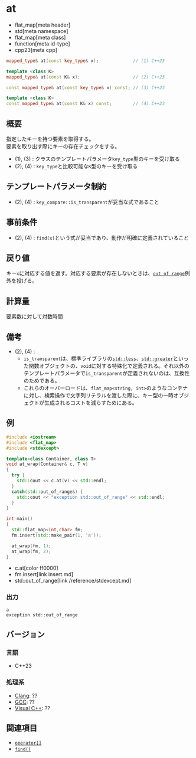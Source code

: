 # at
* flat_map[meta header]
* std[meta namespace]
* flat_map[meta class]
* function[meta id-type]
* cpp23[meta cpp]

```cpp
mapped_type& at(const key_type& x);             // (1) C++23

template <class K>
mapped_type& at(const K& x);                    // (2) C++23

const mapped_type& at(const key_type& x) const; // (3) C++23

template <class K>
const mapped_type& at(const K& x) const;        // (4) C++23
```

## 概要
指定したキーを持つ要素を取得する。  
要素を取り出す際にキーの存在チェックをする。

- (1), (3) : クラスのテンプレートパラメータ`key_type`型のキーを受け取る
- (2), (4) : `key_type`と比較可能な`K`型のキーを受け取る


## テンプレートパラメータ制約
- (2), (4) : `key_compare::is_transparent`が妥当な式であること


## 事前条件
- (2), (4) : `find(x)`という式が妥当であり、動作が明確に定義されていること


## 戻り値
キー`x`に対応する値を返す。対応する要素が存在しないときは、[`out_of_range`](/reference/stdexcept.md)例外を投げる。


## 計算量
要素数に対して対数時間


## 備考
- (2), (4) :
    - `is_transparent`は、標準ライブラリの[`std::less`](/reference/functional/less.md)、[`std::greater`](/reference/functional/greater.md)といった関数オブジェクトの、`void`に対する特殊化で定義される。それ以外のテンプレートパラメータで`is_transparent`が定義されないのは、互換性のためである。
    - これらのオーバーロードは、`flat_map<string, int>`のようなコンテナに対し、検索操作で文字列リテラルを渡した際に、キー型の一時オブジェクトが生成されるコストを減らすためにある。


## 例
```cpp example
#include <iostream>
#include <flat_map>
#include <stdexcept>

template<class Container, class T>
void at_wrap(Container& c, T v)
{
  try {
    std::cout << c.at(v) << std::endl;
  }
  catch(std::out_of_range&) {
    std::cout << "exception std::out_of_range" << std::endl;
  }
}

int main()
{
  std::flat_map<int,char> fm;
  fm.insert(std::make_pair(1, 'a'));

  at_wrap(fm, 1);
  at_wrap(fm, 2);
}
```
* c.at[color ff0000]
* fm.insert[link insert.md]
* std::out_of_range[link /reference/stdexcept.md]

### 出力
```
a
exception std::out_of_range
```

## バージョン
### 言語
- C++23

### 処理系
- [Clang](/implementation.md#clang): ??
- [GCC](/implementation.md#gcc): ??
- [Visual C++](/implementation.md#visual_cpp): ??


## 関連項目
- [`operator[]`](op_at.md)
- [`find()`](find.md)
